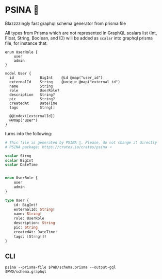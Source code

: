 # PSINA 🐾
Blazzzzingly fast graphql schema generator from prisma file

All types from Prisma which are not represented in GraphQL scalars list (Int, Float, String, Boolean, and ID) will be added as `scalar` into graphql prisma file, for instance that:
```prisma
enum UserRole {
    user
    admin
}

model User {
  id            BigInt    @id @map("user_id")
  externalId    String    @unique @map("external_id")
  name          String
  role          UserRole?
  description   String?
  pic           String?
  createdAt     DateTime
  tags          Strng[]
  
  @@index([externalId])
  @@map("user")
}
```

turns into the following:

```graphql
# This file is generated by PSINA 🐾. Please, do not change it directly
# PSINA package: https://crates.io/crates/psina ⭐️

scalar Strng
scalar BigInt
scalar DateTime


enum UserRole {
    user
    admin
}

type User {
    id: BigInt!
    externalId: String!
    name: String!
    role: UserRole
    description: String
    pic: String
    createdAt: DateTime!
    tags: [Strng!]!
}
```
## CLI
```shell
psina --prisma-file $PWD/schema.prisma --output-gql $PWD/schema.graphql
```
